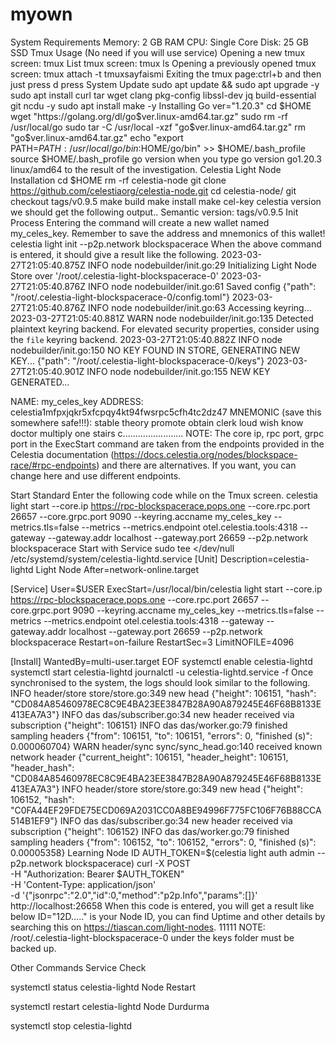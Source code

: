 # myown
System Requirements
Memory: 2 GB RAM
CPU: Single Core
Disk: 25 GB SSD
Tmux Usage (No need if you will use service)
Opening a new tmux screen: tmux
List tmux screen: tmux ls
Opening a previously opened tmux screen: tmux attach -t tmuxsayfaismi
Exiting the tmux page:ctrl+b and then just press d press
System Update
sudo apt update && sudo apt upgrade -y
sudo apt install curl tar wget clang pkg-config libssl-dev jq build-essential git ncdu -y
sudo apt install make -y
Installing Go
ver="1.20.3"
cd $HOME
wget "https://golang.org/dl/go$ver.linux-amd64.tar.gz"
sudo rm -rf /usr/local/go
sudo tar -C /usr/local -xzf "go$ver.linux-amd64.tar.gz"
rm "go$ver.linux-amd64.tar.gz"
echo "export PATH=$PATH:/usr/local/go/bin:$HOME/go/bin" >> $HOME/.bash_profile
source $HOME/.bash_profile
go version when you type go version go1.20.3 linux/amd64 to the result of the investigation.
Celestia Light Node Installation
cd $HOME 
rm -rf celestia-node 
git clone https://github.com/celestiaorg/celestia-node.git 
cd celestia-node/ 
git checkout tags/v0.9.5
make build 
make install 
make cel-key 
celestia version we should get the following output..
Semantic version: tags/v0.9.5
Init Process
Entering the command will create a new wallet named my_celes_key. Remember to save the address and mnemonics of this wallet!
celestia light init --p2p.network blockspacerace
When the above command is entered, it should give a result like the following.
2023-03-27T21:05:40.875Z        INFO    node    nodebuilder/init.go:29  Initializing Light Node Store over '/root/.celestia-light-blockspacerace-0'
2023-03-27T21:05:40.876Z        INFO    node    nodebuilder/init.go:61  Saved config    {"path": "/root/.celestia-light-blockspacerace-0/config.toml"}
2023-03-27T21:05:40.876Z        INFO    node    nodebuilder/init.go:63  Accessing keyring...
2023-03-27T21:05:40.881Z        WARN    node    nodebuilder/init.go:135 Detected plaintext keyring backend. For elevated security properties, consider using the `file` keyring backend.
2023-03-27T21:05:40.882Z        INFO    node    nodebuilder/init.go:150 NO KEY FOUND IN STORE, GENERATING NEW KEY...    {"path": "/root/.celestia-light-blockspacerace-0/keys"}
2023-03-27T21:05:40.901Z        INFO    node    nodebuilder/init.go:155 NEW KEY GENERATED...

NAME: my_celes_key
ADDRESS: celestia1mfpxjqkr5xfcpqy4kt94fwsrpc5cfh4tc2dz47
MNEMONIC (save this somewhere safe!!!): 
stable theory promote obtain clerk loud wish know doctor multiply one stairs c........................
NOTE: The core ip, rpc port, grpc port in the ExecStart command are taken from the endpoints provided in the Celestia documentation (https://docs.celestia.org/nodes/blockspace-race/#rpc-endpoints) and there are alternatives. If you want, you can change here and use different endpoints.

Start Standard
Enter the following code while on the Tmux screen.
celestia light start --core.ip https://rpc-blockspacerace.pops.one --core.rpc.port 26657 --core.grpc.port 9090 --keyring.accname my_celes_key --metrics.tls=false --metrics --metrics.endpoint otel.celestia.tools:4318 --gateway --gateway.addr localhost --gateway.port 26659 --p2p.network blockspacerace
Start with Service
sudo tee <<EOF >/dev/null /etc/systemd/system/celestia-lightd.service
[Unit]
Description=celestia-lightd Light Node
After=network-online.target

[Service]
User=$USER
ExecStart=/usr/local/bin/celestia light start --core.ip https://rpc-blockspacerace.pops.one --core.rpc.port 26657 --core.grpc.port 9090 --keyring.accname my_celes_key --metrics.tls=false --metrics --metrics.endpoint otel.celestia.tools:4318 --gateway --gateway.addr localhost --gateway.port 26659 --p2p.network blockspacerace
Restart=on-failure
RestartSec=3
LimitNOFILE=4096

[Install]
WantedBy=multi-user.target
EOF
systemctl enable celestia-lightd
systemctl start celestia-lightd
journalctl -u celestia-lightd.service -f
Once synchronised to the system, the logs should look similar to the following.
INFO    header/store    store/store.go:349      new head        {"height": 106151, "hash": "CD084A85460978EC8C9E4BA23EE3847B28A90A879245E46F68B8133E413EA7A3"}
INFO    das     das/subscriber.go:34    new header received via subscription    {"height": 106151}
INFO    das     das/worker.go:79        finished sampling headers       {"from": 106151, "to": 106151, "errors": 0, "finished (s)": 0.000060704}
WARN    header/sync     sync/sync_head.go:140   received known network header   {"current_height": 106151, "header_height": 106151, "header_hash": "CD084A85460978EC8C9E4BA23EE3847B28A90A879245E46F68B8133E413EA7A3"}
INFO    header/store    store/store.go:349      new head        {"height": 106152, "hash": "C0FA44EF29FDE75ECD069A2031CC0A8BE94996F775FC106F76B88CCA514B1EF9"}
INFO    das     das/subscriber.go:34    new header received via subscription    {"height": 106152}
INFO    das     das/worker.go:79        finished sampling headers       {"from": 106152, "to": 106152, "errors": 0, "finished (s)": 0.00005358}
Learning Node ID
AUTH_TOKEN=$(celestia light auth admin --p2p.network blockspacerace)
curl -X POST \
     -H "Authorization: Bearer $AUTH_TOKEN" \
     -H 'Content-Type: application/json' \
     -d '{"jsonrpc":"2.0","id":0,"method":"p2p.Info","params":[]}' \
     http://localhost:26658
When this code is entered, you will get a result like below ID="12D....." is your Node ID, you can find Uptime and other details by searching this on https://tiascan.com/light-nodes. 11111
NOTE: /root/.celestia-light-blockspacerace-0 under the keys folder must be backed up.

Other Commands
Service Check

systemctl status celestia-lightd
Node Restart

systemctl restart celestia-lightd
Node Durdurma

systemctl stop celestia-lightd
